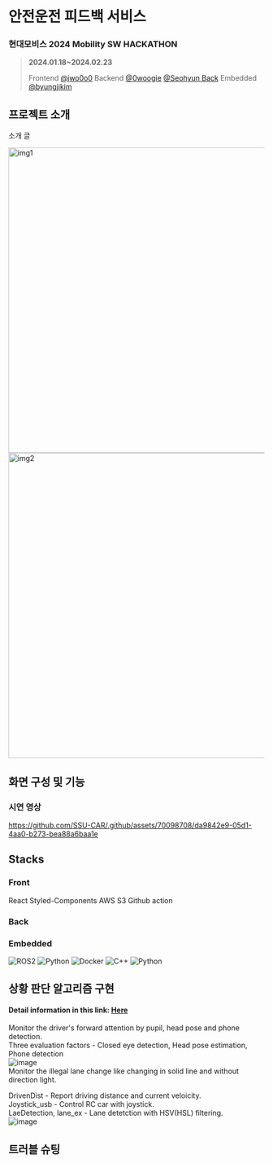 # 안전운전 피드백 서비스
### 현대모비스 2024 Mobility SW HACKATHON 
> **2024.01.18~2024.02.23**
> 
> Frontend [@jwo0o0](https://github.com/jwo0o0) Backend [@0woogie](https://github.com/0woogie) [@Seohyun Back](https://github.com/Seohyun-Back) Embedded[
@byungjikim](https://github.com/byungjikim)

## 프로젝트 소개

소개 글

<img width="600" alt="img1" src="https://github.com/SSU-CAR/.github/assets/70098708/44b829cc-cd47-434a-b9f5-b22f7da318bf">

<img width="600" alt="img2" src="https://github.com/SSU-CAR/.github/assets/70098708/3a59922c-b9fa-4486-9a1c-ba1d0b5401ff">

## 화면 구성 및 기능

### 시연 영상
https://github.com/SSU-CAR/.github/assets/70098708/da9842e9-05d1-4aa0-b273-bea88a6baa1e



## Stacks
### Front
React Styled-Components AWS S3 Github action
### Back

### Embedded
![ROS2](https://img.shields.io/badge/ros-foxy-444444?style=for-the-badge&logo=ros)
![Python](https://img.shields.io/badge/Python-444444?style=for-the-badge&logo=Python)
![Docker](https://img.shields.io/badge/Docker-444444?style=for-the-badge&logo=Docker)
![C++](https://img.shields.io/badge/C++-444444?style=for-the-badge&logo=c%2B%2B)
![Python](https://img.shields.io/badge/Python-444444?style=for-the-badge&logo=Python)

## 상황 판단 알고리즘 구현
#### Detail information in this link: [Here](https://github.com/SSU-CAR/SSU-CAR_Embeded)
Monitor the driver's forward attention by pupil, head pose and phone detection.  
Three evaluation factors - Closed eye detection, Head pose estimation, Phone detection    
![image](https://github.com/SSU-CAR/SSU-CAR_Embeded/assets/107911398/3e5b8ff1-3ff0-49f1-a111-0ddbeedbca80)  
Monitor the illegal lane change like changing in solid line and without direction light.  

DrivenDist - Report driving distance and current veloicity.  
Joystick_usb - Control RC car with joystick.  
LaeDetection, lane_ex - Lane detetction with HSV(HSL) filtering.  
![image](https://github.com/SSU-CAR/SSU-CAR_Embeded/assets/107911398/f5f10145-ed10-4ec9-9722-8f5671cca517)

## 트러블 슈팅
